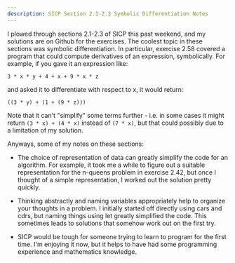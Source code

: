 ```yaml
---
description: SICP Section 2.1-2.3 Symbolic Differentiation Notes
---
```

I plowed through sections 2.1-2.3 of SICP this past weekend, and my solutions
are on Github for the exercises. The coolest topic in these sections was
symbolic differentiation. In particular, exercise 2.58 covered a program that
could compute derivatives of an expression, symbolically. For example, if you
gave it an expression like:

```
3 * x * y + 4 + x + 9 * x * z
```

and asked it to differentiate with respect to x, it would return:

```
((3 * y) + (1 + (9 * z)))
```

Note that it can't "simplify" some terms further - i.e. in some cases it might
return `(3 * x) + (4 * x)` instead of `(7 * x)`, but that could possibly due to a
limitation of my solution.

Anyways, some of my notes on these sections:

* The choice of representation of data can greatly simplify the code for an
  algorithm. For example, it took me a while to figure out a suitable
representation for the n-queens problem in exercise 2.42, but once I thought of
a simple representation, I worked out the solution pretty quickly.

* Thinking abstractly and naming variables appropriately help to organize your
  thoughts in a problem. I initially started off directly using cars and cdrs,
but naming things using let greatly simplified the code. This sometimes leads to
solutions that somehow work out on the first try.

* SICP would be tough for someone trying to learn to program for the first time.
  I'm enjoying it now, but it helps to have had some programming experience and
mathematics knowledge.

